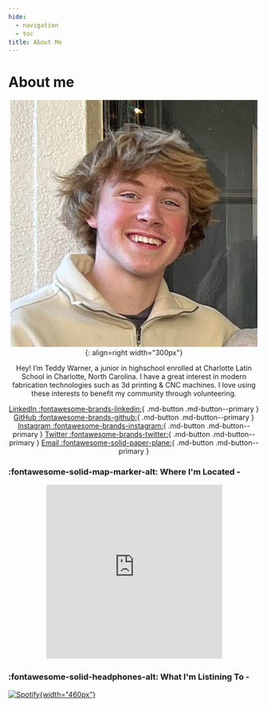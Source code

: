 ```yaml
---
hide:
  - navigation
  - toc
title: About Me
---
```


# About me

<center>

![](../images/About/avatar-photo.jpg){: align=right width="300px"}

Hey! I’m Teddy Warner, a junior in highschool enrolled at Charlotte Latin School in Charlotte, North Carolina. I have a great interest in modern fabrication technologies such as 3d printing & CNC machines. I love using these interests to benefit my community through volunteering. 

[LinkedIn :fontawesome-brands-linkedin:](https://www.linkedin.com/in/teddy-warner-880974200/){ .md-button .md-button--primary }
[GitHub :fontawesome-brands-github:](https://github.com/Twarner491){ .md-button .md-button--primary }
[Instagram :fontawesome-brands-instagram:](https://www.instagram.com/teddywarner){ .md-button .md-button--primary }
[Twitter :fontawesome-brands-twitter:](https://twitter.com/WarnerTeddy){ .md-button .md-button--primary }
[Email :fontawesome-solid-paper-plane:](mailto:<Twarner491@gmail.com>){ .md-button .md-button--primary }

</center>

### :fontawesome-solid-map-marker-alt: Where I'm Located -

<center>

<iframe width="70%" height="350" style="border:0" loading="lazy" allowfullscreen src="https://www.google.com/maps/embed/v1/place?q=place_id:ChIJgRo4_MQfVIgRZNFDv-ZQRog&key=AIzaSyAvEiiuu4x7x8z9fQz31hkuRNY1yCJzRq0"></iframe> 

</center>

### :fontawesome-solid-headphones-alt: What I'm Listining To -

[![Spotify](https://novatorem-oqoqm52ci-twarner491.vercel.app/api/spotify){width="460px"}](https://open.spotify.com/user/mskz5e4dyzv4cb4kkn73iipq0?si=5eba25ddc4f74313)
